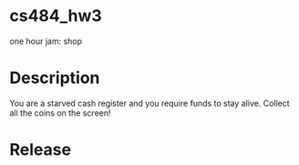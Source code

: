 # cs484_hw3
one hour jam: shop

# Description
You are a starved cash register and you require funds to stay alive. Collect all the coins on the screen!

# Release
